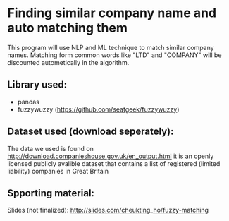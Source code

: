 
# Finding similar company name and auto matching them

This program will use NLP and ML technique to match similar company names. Matching form common words like "LTD" and "COMPANY" will be discounted autometically in the algorithm.

## Library used:

* pandas
* fuzzywuzzy (https://github.com/seatgeek/fuzzywuzzy)

## Dataset used (download seperately):

The data we used is found on http://download.companieshouse.gov.uk/en_output.html it is an openly licensed publicly avalible dataset that contains a list of registered (limited liability) companies in Great Britain

## Spporting material:

Slides (not finalized): http://slides.com/cheukting_ho/fuzzy-matching
